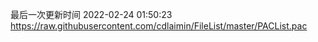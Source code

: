 最后一次更新时间 2022-02-24 01:50:23
https://raw.githubusercontent.com/cdlaimin/FileList/master/PACList.pac

